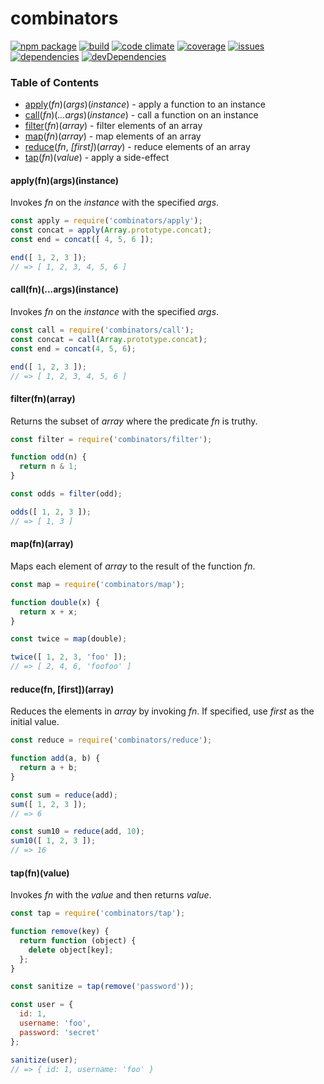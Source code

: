# combinators
[![npm package](https://badge.fury.io/js/combinators.svg)](http://badge.fury.io/js/combinators)
[![build](https://travis-ci.org/bakerface/combinators.svg?branch=master)](https://travis-ci.org/bakerface/combinators)
[![code climate](https://codeclimate.com/github/bakerface/combinators/badges/gpa.svg)](https://codeclimate.com/github/bakerface/combinators)
[![coverage](https://codeclimate.com/github/bakerface/combinators/badges/coverage.svg)](https://codeclimate.com/github/bakerface/combinators/coverage)
[![issues](https://img.shields.io/github/issues/bakerface/combinators.svg)](https://github.com/bakerface/combinators/issues)
[![dependencies](https://david-dm.org/bakerface/combinators.svg)](https://david-dm.org/bakerface/combinators)
[![devDependencies](https://david-dm.org/bakerface/combinators/dev-status.svg)](https://david-dm.org/bakerface/combinators#info=devDependencies)

### Table of Contents
-  [apply](#applyfnargsinstance)(*fn*)(*args*)(*instance*) - apply a function to  an instance
-  [call](#callfnargsinstance)(*fn*)(*...args*)(*instance*) - call a function on an instance
-  [filter](#filterfnarray)(*fn*)(*array*) - filter elements of an array
-  [map](#mapfnarray)(*fn*)(*array*) - map elements of an array
-  [reduce](#reducefn-firstarray)(*fn*, *[first]*)(*array*) - reduce elements of an array
-  [tap](#tapfnvalue)(*fn*)(*value*) - apply a side-effect

#### apply(fn)(args)(instance)
Invokes *fn* on the *instance* with the specified *args*.

``` javascript
const apply = require('combinators/apply');
const concat = apply(Array.prototype.concat);
const end = concat([ 4, 5, 6 ]);

end([ 1, 2, 3 ]);
// => [ 1, 2, 3, 4, 5, 6 ]
```

#### call(fn)(...args)(instance)
Invokes *fn* on the *instance* with the specified *args*.

``` javascript
const call = require('combinators/call');
const concat = call(Array.prototype.concat);
const end = concat(4, 5, 6);

end([ 1, 2, 3 ]);
// => [ 1, 2, 3, 4, 5, 6 ]
```

#### filter(fn)(array)
Returns the subset of *array* where the predicate *fn* is truthy.

``` javascript
const filter = require('combinators/filter');

function odd(n) {
  return n & 1;
}

const odds = filter(odd);

odds([ 1, 2, 3 ]);
// => [ 1, 3 ]
```

#### map(fn)(array)
Maps each element of *array* to the result of the function *fn*.

``` javascript
const map = require('combinators/map');

function double(x) {
  return x + x;
}

const twice = map(double);

twice([ 1, 2, 3, 'foo' ]);
// => [ 2, 4, 6, 'foofoo' ]
```

#### reduce(fn, [first])(array)
Reduces the elements in *array* by invoking *fn*. If specified, use *first* as
the initial value.

``` javascript
const reduce = require('combinators/reduce');

function add(a, b) {
  return a + b;
}

const sum = reduce(add);
sum([ 1, 2, 3 ]);
// => 6

const sum10 = reduce(add, 10);
sum10([ 1, 2, 3 ]);
// => 16
```

#### tap(fn)(value)
Invokes *fn* with the *value* and then returns *value*.

``` javascript
const tap = require('combinators/tap');

function remove(key) {
  return function (object) {
    delete object[key];
  };
}

const sanitize = tap(remove('password'));

const user = {
  id: 1,
  username: 'foo',
  password: 'secret'
};

sanitize(user);
// => { id: 1, username: 'foo' } 
```
